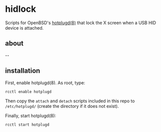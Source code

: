 # hidlock
Scripts for OpenBSD's [hotplugd(8)](https://man.openbsd.org/hotplugd "hotplugd manual") that lock the X screen when a USB HID device is attached.

## about
--

## installation
First, enable hotplugd(8). As root, type:

	rcctl enable hotplugd

Then copy the `attach` and `detach` scripts included in this repo to `/etc/hotplugd/` (create the directory if it does not exist).

Finally, start hotplugd(8):

	rcctl start hotplugd

